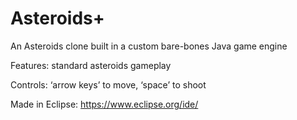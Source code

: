 # Asteroids+

An Asteroids clone built in a custom bare-bones Java game engine

Features: standard asteroids gameplay

Controls: ‘arrow keys’ to move, ‘space’ to shoot

Made in Eclipse: https://www.eclipse.org/ide/
